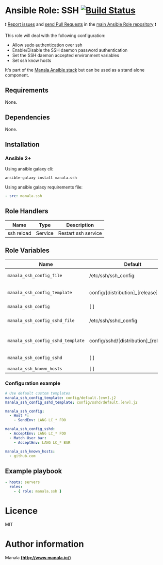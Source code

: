 # Ansible Role: SSH [![Build Status](https://travis-ci.org/manala/ansible-role-ssh.svg?branch=master)](https://travis-ci.org/manala/ansible-role-ssh)

:exclamation: [Report issues](https://github.com/manala/ansible-roles/issues) and [send Pull Requests](https://github.com/manala/ansible-roles/pulls) in the [main Ansible Role repository](https://github.com/manala/ansible-roles) :exclamation:

This role will deal with the following configuration:
- Allow sudo authentication over ssh
- Enable/Disable the SSH daemon password authentication
- Set the SSH daemon accepted environment variables
- Set ssh know hosts

It's part of the [Manala Ansible stack](http://www.manala.io) but can be used as a stand alone component.

## Requirements

None.

## Dependencies

None.

## Installation

### Ansible 2+

Using ansible galaxy cli:

```bash
ansible-galaxy install manala.ssh
```

Using ansible galaxy requirements file:

```yaml
- src: manala.ssh
```

## Role Handlers

| Name          | Type    | Description          |
| ------------- | ------- | -------------------- |
| ssh reload    | Service | Restart ssh service  |

## Role Variables

| Name                              | Default                                 | Type          | Description                         |
| --------------------------------- | --------------------------------------- | ------------- | ----------------------------------- |
| `manala_ssh_config_file`          | /etc/ssh/ssh_config                     | String (path) | Configuration file path             |
| `manala_ssh_config_template`      | config/[distribution]_[release].j2      | String (path) | Default configuration template      |
| `manala_ssh_config`               | [ ]                                     | Array         | Configuration                       |
| `manala_ssh_config_sshd_file`     | /etc/ssh/sshd_config                    | String (path) | Sshd configuration file path        |
| `manala_ssh_config_sshd_template` | config/sshd/[distribution]_[release].j2 | String (path) | Sshd default configuration template |
| `manala_ssh_config_sshd`          | [ ]                                     | Array         | Sshd configuration                  |
| `manala_ssh_known_hosts`          | [ ]                                     | Array         | Known hosts                         |

### Configuration example

```yaml
# Use default custom templates
manala_ssh_config_template: config/default.[env].j2
manala_ssh_config_sshd_template: config/sshd/default.[env].j2

manala_ssh_config:
  - Host *:
    - SendEnv: LANG LC_* FOO

manala_ssh_config_sshd:
  - AcceptEnv: LANG LC_* FOO
  - Match User bar:
    - AcceptEnv: LANG LC_* BAR

manala_ssh_known_hosts:
  - github.com
```

## Example playbook

```yaml
- hosts: servers
  roles:
    - { role: manala.ssh }
```

# Licence

MIT

# Author information

Manala [**(http://www.manala.io/)**](http://www.manala.io)
